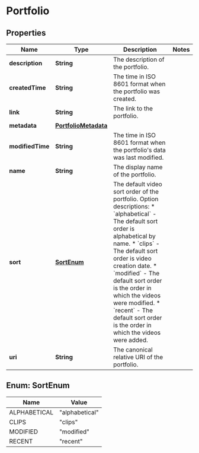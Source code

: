 

# Portfolio


## Properties

| Name | Type | Description | Notes |
|------------ | ------------- | ------------- | -------------|
|**description** | **String** | The description of the portfolio. |  |
|**createdTime** | **String** | The time in ISO 8601 format when the portfolio was created. |  |
|**link** | **String** | The link to the portfolio. |  |
|**metadata** | [**PortfolioMetadata**](PortfolioMetadata.md) |  |  |
|**modifiedTime** | **String** | The time in ISO 8601 format when the portfolio&#39;s data was last modified. |  |
|**name** | **String** | The display name of the portfolio. |  |
|**sort** | [**SortEnum**](#SortEnum) | The default video sort order of the portfolio.  Option descriptions:  * &#x60;alphabetical&#x60; - The default sort order is alphabetical by name.  * &#x60;clips&#x60; - The default sort order is video creation date.  * &#x60;modified&#x60; - The default sort order is the order in which the videos were modified.  * &#x60;recent&#x60; - The default sort order is the order in which the videos were added.  |  |
|**uri** | **String** | The canonical relative URI of the portfolio. |  |



## Enum: SortEnum

| Name | Value |
|---- | -----|
| ALPHABETICAL | &quot;alphabetical&quot; |
| CLIPS | &quot;clips&quot; |
| MODIFIED | &quot;modified&quot; |
| RECENT | &quot;recent&quot; |



